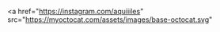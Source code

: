 <a href="https://instagram.com/aquiiiles" src="https://myoctocat.com/assets/images/base-octocat.svg" </a>
